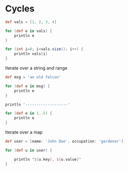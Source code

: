 # Cycles

```groovy
def vals = [1, 2, 3, 4]

for (def e in vals) {
    println e
}

for (int i=0; i<vals.size(); i++) {
    println vals[i]
}
```

Iterate over a string and range  

```groovy
def msg = 'an old falcon'

for (def e in msg) {
    println e
}

println '-------------------'

for (def e in 1..5) {
    println e
}
```

Iterate over a map  

```groovy
def user = [name: 'John Doe', occupation: 'gardener']

for (def u in user) {

    println "${u.key}, ${u.value}"
}
```

